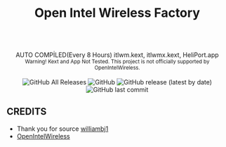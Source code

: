 <h1 align="center" >Open Intel Wireless Factory </h1>
<br/>
<br/>
<br/>
<div align="center" >
 AUTO COMPİLED(Every 8 Hours) itlwm.kext, itlwmx.kext, HeliPort.app <br/>
 <sub> Warning! Kext and App Not Tested. This project is not officially supported by OpenIntelWireless. </sub>
</div>
<br/>


<div align="center" >
 <img alt="GitHub All Releases" src="https://img.shields.io/github/downloads/1hbb/OpenIntelWireless-Factory/total">  
 <img alt="GitHub" src="https://img.shields.io/github/license/1hbb/OpenIntelWireless-Factory">
 <img alt="GitHub release (latest by date)" src="https://img.shields.io/github/v/release/1hbb/OpenIntelWireless-Factory?include_prereleases">
 <img alt="GitHub last commit" src="https://img.shields.io/github/last-commit/1hbb/OpenIntelWireless-Factory">
</div>

## CREDITS
 <ul>
  <li>Thank you for source <a href="https://github.com/williambj1">williambj1</a> 
 </li>
 <li><a href="https://github.com/OpenIntelWireless">OpenIntelWireless</a> </li>
</ul> 
 
